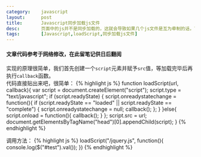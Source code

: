 ```yaml
---
category:    javascript
layout:      post
title:       Javascript同步加载js文件
desc:        页面中的js并不是同步加载的，这就会导致如果几个js文件是互为牵制的话，可能会造成有未读取到的js没有及时生成元素而报错的问题
tags:        [Javascript,loadScript,同步加载js文件]
---
```

#### 文章代码参考于网络修改，在此留笔记供日后翻阅
实现的原理很简单，我们首先创建一个`script`元素并赋予`src`值，等加载完毕后再执行`callback`函数。    
代码直接贴出来吧，很简单：
{% highlight js %}
function loadScript(url, callback){
	var script = document.createElement("script");
	script.type = "text/javascript";
	if (script.readyState) {
		script.onreadystatechange = function(){
			if (script.readyState == "loaded" || script.readyState == "complete") {
				script.onreadystatechange = null;
				callback();
			};
		}
	}else{
		script.onload = function(){
			callback();
		}
	};
	script.src = url;
	document.getElementsByTagName("head")[0].appendChild(script);
}
{% endhighlight %}

调用方法：
{% highlight js %}
loadScript("/jquery.js", function(){
	console.log($("#test").val());
})
{% endhighlight %}
